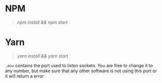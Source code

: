 # NPM
> _npm install && npm start_
# Yarn
> _yarn install && yarn start_

`.env` contains the port used to listen sockets. You are free to change it to
any number, but make sure that any other software is not using this port
or it will return a error